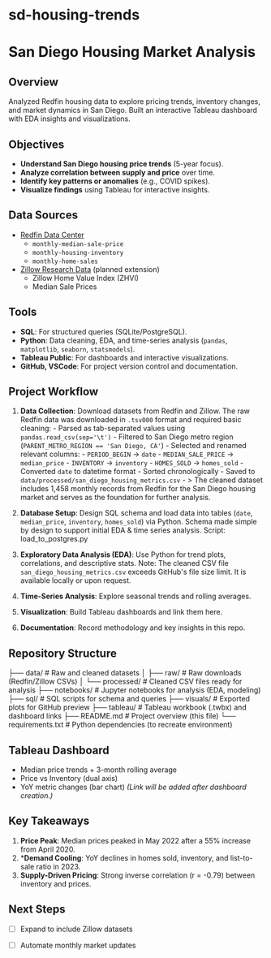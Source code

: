 # sd-housing-trends
# San Diego Housing Market Analysis

## Overview
Analyzed Redfin housing data to explore pricing trends, inventory changes, and market dynamics in San Diego. Built an interactive Tableau dashboard with EDA insights and visualizations.

## Objectives
- **Understand San Diego housing price trends** (5-year focus).
- **Analyze correlation between supply and price** over time.
- **Identify key patterns or anomalies** (e.g., COVID spikes).
- **Visualize findings** using Tableau for interactive insights.

## Data Sources
- [Redfin Data Center](https://www.redfin.com/news/data-center/)  
  - `monthly-median-sale-price`  
  - `monthly-housing-inventory`  
  - `monthly-home-sales`  
- [Zillow Research Data](https://www.zillow.com/research/data/)  (planned extension)
  - Zillow Home Value Index (ZHVI)  
  - Median Sale Prices  

## Tools
- **SQL**: For structured queries (SQLite/PostgreSQL).
- **Python**: Data cleaning, EDA, and time-series analysis (`pandas`, `matplotlib`, `seaborn`, `statsmodels`).
- **Tableau Public**: For dashboards and interactive visualizations.
- **GitHub, VSCode**: For project version control and documentation.

## Project Workflow
1. **Data Collection**: Download datasets from Redfin and Zillow.
          The raw Redfin data was downloaded in `.tsv000` format and required basic cleaning:
          - Parsed as tab-separated values using `pandas.read_csv(sep='\t')`
          - Filtered to San Diego metro region (`PARENT_METRO_REGION == 'San Diego, CA'`)
          - Selected and renamed relevant columns:
            - `PERIOD_BEGIN` → `date`
            - `MEDIAN_SALE_PRICE` → `median_price`
            - `INVENTORY` → `inventory`
            - `HOMES_SOLD` → `homes_sold`
          - Converted `date` to datetime format
          - Sorted chronologically
          - Saved to `data/processed/san_diego_housing_metrics.csv`
          - 
          > The cleaned dataset includes 1,458 monthly records from Redfin for the San Diego housing market and serves as the foundation for further analysis.
   
2. **Database Setup**: Design SQL schema and load data into tables (`date`, `median_price`, `inventory`, `homes_sold`) via Python.
          Schema made simple by design to support initial EDA & time series analysis.
          Script: load_to_postgres.py

4. **Exploratory Data Analysis (EDA)**: Use Python for trend plots, correlations, and descriptive stats.
     Note: The cleaned CSV file `san_diego_housing_metrics.csv` exceeds GitHub's file size limit. It is available locally or upon request.
5. **Time-Series Analysis**: Explore seasonal trends and rolling averages.  
6. **Visualization**: Build Tableau dashboards and link them here.  
7. **Documentation**: Record methodology and key insights in this repo.

## Repository Structure
├── data/ # Raw and cleaned datasets
│ ├── raw/ # Raw downloads (Redfin/Zillow CSVs)
│ └── processed/ # Cleaned CSV files ready for analysis
├── notebooks/ # Jupyter notebooks for analysis (EDA, modeling)
├── sql/ # SQL scripts for schema and queries
├── visuals/ # Exported plots for GitHub preview
├── tableau/ # Tableau workbook (.twbx) and dashboard links
├── README.md # Project overview (this file)
└── requirements.txt # Python dependencies (to recreate environment)

## Tableau Dashboard
- Median price trends + 3-month rolling average
- Price vs Inventory (dual axis)
- YoY metric changes (bar chart)
*(Link will be added after dashboard creation.)*

## Key Takeaways
1. **Price Peak**: Median prices peaked in May 2022 after a 55% increase from April 2020.
2. ***Demand Cooling**: YoY declines in homes sold, inventory, and list-to-sale ratio in 2023.
3. **Supply-Driven Pricing**: Strong inverse correlation (r = -0.79) between inventory and prices.

## Next Steps
- [ ] Expand to include Zillow datasets
- [ ] Automate monthly market updates
 
